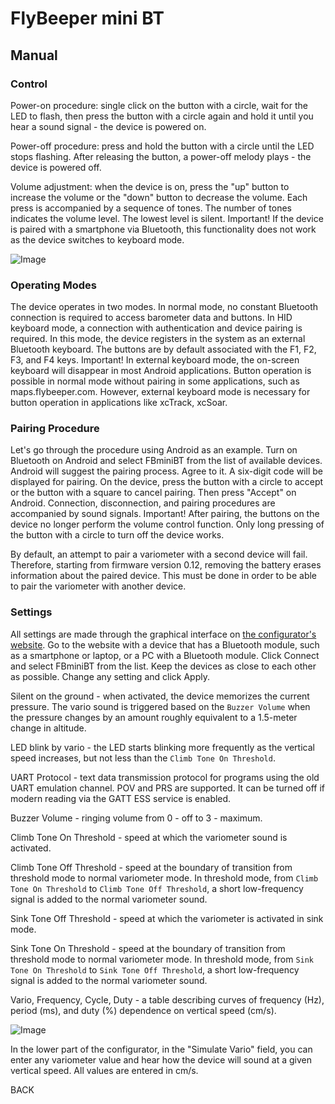 # FlyBeeper mini BT

## Manual

### Control

Power-on procedure: single click on the button with a circle, wait for the LED to flash, then press the button with a circle again and hold it until you hear a sound signal - the device is powered on.

Power-off procedure: press and hold the button with a circle until the LED stops flashing. After releasing the button, a power-off melody plays - the device is powered off.

Volume adjustment: when the device is on, press the "up" button to increase the volume or the "down" button to decrease the volume. Each press is accompanied by a sequence of tones. The number of tones indicates the volume level. The lowest level is silent. Important! If the device is paired with a smartphone via Bluetooth, this functionality does not work as the device switches to keyboard mode.

![Image](https://market.flybeeper.com/img/device/mini-bt/i1text.jpg)

### Operating Modes

The device operates in two modes. In normal mode, no constant Bluetooth connection is required to access barometer data and buttons. In HID keyboard mode, a connection with authentication and device pairing is required. In this mode, the device registers in the system as an external Bluetooth keyboard. The buttons are by default associated with the F1, F2, F3, and F4 keys. Important! In external keyboard mode, the on-screen keyboard will disappear in most Android applications. Button operation is possible in normal mode without pairing in some applications, such as maps.flybeeper.com. However, external keyboard mode is necessary for button operation in applications like xcTrack, xcSoar.

### Pairing Procedure

Let's go through the procedure using Android as an example. Turn on Bluetooth on Android and select FBminiBT from the list of available devices. Android will suggest the pairing process. Agree to it. A six-digit code will be displayed for pairing. On the device, press the button with a circle to accept or the button with a square to cancel pairing. Then press "Accept" on Android. Connection, disconnection, and pairing procedures are accompanied by sound signals. Important! After pairing, the buttons on the device no longer perform the volume control function. Only long pressing of the button with a circle to turn off the device works.

By default, an attempt to pair a variometer with a second device will fail. Therefore, starting from firmware version 0.12, removing the battery erases information about the paired device. This must be done in order to be able to pair the variometer with another device.

### Settings

All settings are made through the graphical interface on [the configurator's website](https://fbminibt-conf.flybeeper.com/). Go to the website with a device that has a Bluetooth module, such as a smartphone or laptop, or a PC with a Bluetooth module. Click Connect and select FBminiBT from the list. Keep the devices as close to each other as possible. Change any setting and click Apply.

Silent on the ground - when activated, the device memorizes the current pressure. The vario sound is triggered based on the `Buzzer Volume` when the pressure changes by an amount roughly equivalent to a 1.5-meter change in altitude.

LED blink by vario - the LED starts blinking more frequently as the vertical speed increases, but not less than the `Climb Tone On Threshold`.

UART Protocol - text data transmission protocol for programs using the old UART emulation channel. POV and PRS are supported. It can be turned off if modern reading via the GATT ESS service is enabled.

Buzzer Volume - ringing volume from 0 - off to 3 - maximum.

Climb Tone On Threshold - speed at which the variometer sound is activated.

Climb Tone Off Threshold - speed at the boundary of transition from threshold mode to normal variometer mode. In threshold mode, from `Climb Tone On Threshold` to `Climb Tone Off Threshold`, a short low-frequency signal is added to the normal variometer sound.

Sink Tone Off Threshold - speed at which the variometer is activated in sink mode.

Sink Tone On Threshold - speed at the boundary of transition from threshold mode to normal variometer mode. In threshold mode, from `Sink Tone On Threshold` to `Sink Tone Off Threshold`, a short low-frequency signal is added to the normal variometer sound.

Vario, Frequency, Cycle, Duty - a table describing curves of frequency (Hz), period (ms), and duty (%) dependence on vertical speed (cm/s).

![Image](https://market.flybeeper.com//img/device/mini-bt/i2diagr.png)

In the lower part of the configurator, in the "Simulate Vario" field, you can enter any variometer value and hear how the device will sound at a given vertical speed. All values are entered in cm/s.

<router-link to="/devices/fbminibt">BACK</router-link>

